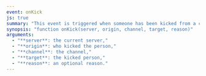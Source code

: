 ```yaml
---
event: onKick
js: true
summary: "This event is triggered when someone has been kicked from a channel."
synopsis: "function onKick(server, origin, channel, target, reason)"
arguments:
  - "**server**: the current server,"
  - "**origin**: who kicked the person,"
  - "**channel**: the channel,"
  - "**target**: the kicked person,"
  - "**reason**: an optional reason."
---
```

